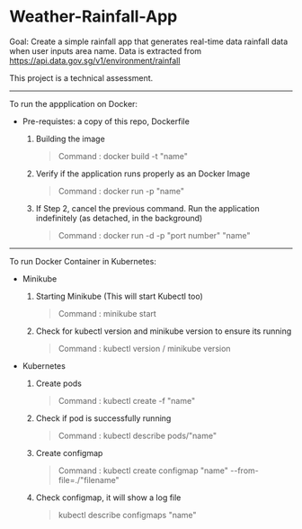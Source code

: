 # Weather-Rainfall-App

Goal:
Create a simple rainfall app that generates real-time data rainfall data when user inputs area name.
Data is extracted from https://api.data.gov.sg/v1/environment/rainfall

This project is a technical assessment.

---

To run the appplication on Docker:
- Pre-requistes: a copy of this repo, Dockerfile

    1. Building the image
       > Command : docker build -t "name"
    2. Verify if the application runs properly as an Docker Image
       > Command : docker run -p <port number> "name"
    3. If Step 2, cancel the previous command. Run the application indefinitely (as detached, in the background)
       > Command : docker run -d -p "port number" "name"

---

To run Docker Container in Kubernetes:

- Minikube
    1. Starting Minikube (This will start Kubectl too)
       > Command : minikube start 
    2. Check for kubectl version and minikube version to ensure its running 
       > Command : kubectl version / minikube version
    
- Kubernetes 
    1. Create pods 
       > Command : kubectl create -f "name"
    2. Check if pod is successfully running 
       > Command : kubectl describe pods/"name"
    3. Create configmap 
       > Command : kubectl create configmap "name" --from-file=./"filename"
    4. Check configmap, it will show a log file
       > kubectl describe configmaps "name"
